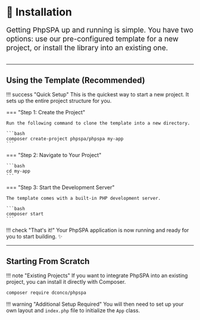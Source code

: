 # 🚀 Installation

<p style="font-size: 1.2rem; color: var(--md-default-fg-color--light); margin-bottom: 2rem;">
Getting PhpSPA up and running is simple. You have two options: use our pre-configured template for a new project, or install the library into an existing one.
</p>

---

## Using the Template (Recommended)

!!! success "Quick Setup"
    This is the quickest way to start a new project. It sets up the entire project structure for you.

=== "Step 1: Create the Project"

    Run the following command to clone the template into a new directory.

    ```bash
    composer create-project phpspa/phpspa my-app
    ```

=== "Step 2: Navigate to Your Project"

    ```bash
    cd my-app
    ```

=== "Step 3: Start the Development Server"

    The template comes with a built-in PHP development server.

    ```bash
    composer start
    ```

!!! check "That's it!"
    Your PhpSPA application is now running and ready for you to start building. ✨

---

## Starting From Scratch

!!! note "Existing Projects"
    If you want to integrate PhpSPA into an existing project, you can install it directly with Composer.

```bash
composer require dconco/phpspa
```

!!! warning "Additional Setup Required"
    You will then need to set up your own layout and `index.php` file to initialize the `App` class.
